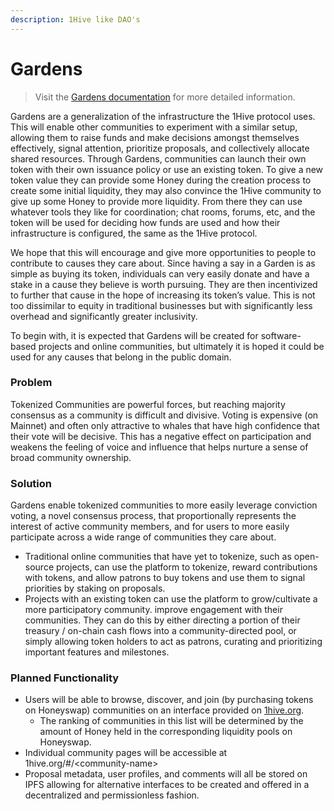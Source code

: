 ```yaml
---
description: 1Hive like DAO's
---
```


# Gardens

> Visit the [Gardens documentation](https://1hive.gitbook.io/gardens/) for more detailed information.

Gardens are a generalization of the infrastructure the 1Hive protocol uses. This will enable other communities to experiment with a similar setup, allowing them to raise funds and make decisions amongst themselves effectively, signal attention, prioritize proposals, and collectively allocate shared resources. Through Gardens, communities can launch their own token with their own issuance policy or use an existing token. To give a new token value they can provide some Honey during the creation process to create some initial liquidity, they may also convince the 1Hive community to give up some Honey to provide more liquidity. From there they can use whatever tools they like for coordination; chat rooms, forums, etc, and the token will be used for deciding how funds are used and how their infrastructure is configured, the same as the 1Hive protocol.

We hope that this will encourage and give more opportunities to people to contribute to causes they care about. Since having a say in a Garden is as simple as buying its token, individuals can very easily donate and have a stake in a cause they believe is worth pursuing. They are then incentivized to further that cause in the hope of increasing its token’s value. This is not too dissimilar to equity in traditional businesses but with significantly less overhead and significantly greater inclusivity.

To begin with, it is expected that Gardens will be created for software-based projects and online communities, but ultimately it is hoped it could be used for any causes that belong in the public domain.

### Problem

Tokenized Communities are powerful forces, but reaching majority consensus as a community is difficult and divisive. Voting is expensive \(on Mainnet\) and often only attractive to whales that have high confidence that their vote will be decisive. This has a negative effect on participation and weakens the feeling of voice and influence that helps nurture a sense of broad community ownership.

### Solution

Gardens enable tokenized communities to more easily leverage conviction voting, a novel consensus process, that proportionally represents the interest of active community members, and for users to more easily participate across a wide range of communities they care about. 

* Traditional online communities that have yet to tokenize, such as open-source projects,  can use the platform to tokenize, reward contributions with tokens, and allow patrons to buy tokens and use them to signal priorities by staking on proposals.
* Projects with an existing token can use the platform to grow/cultivate a more participatory community. improve engagement with their communities. They can do this by either directing a portion of their treasury / on-chain cash flows into a community-directed pool, or simply allowing token holders to act as patrons, curating and prioritizing important features and milestones.

### Planned Functionality

* Users will be able to browse, discover, and join \(by purchasing tokens on Honeyswap\) communities on an interface provided on [1hive.org](www.1hive.org).
  * The ranking of communities in this list will be determined by the amount of Honey held in the corresponding liquidity pools on Honeyswap.
* Individual community pages will be accessible at 1hive.org/\#/&lt;community-name&gt;
* Proposal metadata, user profiles, and comments will all be stored on IPFS allowing for alternative interfaces to be created and offered in a decentralized and permissionless fashion. 

 

